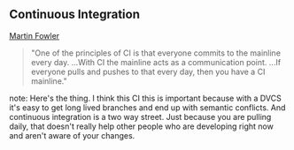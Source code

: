 ##  Continuous Integration

[Martin Fowler](http://martinfowler.com/bliki/FeatureBranch.html)
> "One of the principles of CI is that everyone commits to the mainline every day.
> ...With CI the mainline acts as a communication point.
> ...If everyone pulls and pushes to that every day, then you have a CI mainline."


note:
Here's the thing. I think this CI this is important because with a DVCS
it's easy to get long lived branches and end up with semantic conflicts.
And continuous integration is a two way street. Just because you are pulling
daily, that doesn't really help other people who are developing right now
and aren't aware of your changes.
